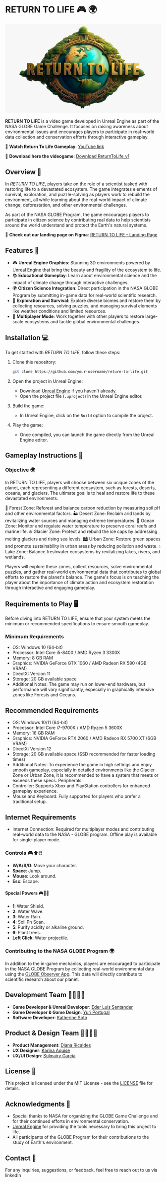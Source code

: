 # RETURN TO LIFE 🎮 🌍

![RETURN TO LIFE](./readme-images/logo-1.jpeg)

**RETURN TO LIFE** is a video game developed in Unreal Engine as part of the NASA GLOBE Game Challenge. It focuses on raising awareness about environmental issues and encourages players to participate in real-world data collection and conservation efforts through interactive gameplay.

🔗 **Watch Return To Life Gameplay**: <a href="https://youtu.be/Mb-dOD2VZAg" target="_blank">YouTube link</a>

🔗 **Download here the videogame**: <a href="https://www.dropbox.com/scl/fi/1j8yjh7p22mnjgiuqjhz5/ReturnToLife_v1.zip?rlkey=1uet5svfwjsev4grgprzzcln5&st=opus8qzj&dl=0" target="_blank">Download ReturnToLife_v1</a>
   

## Overview 🌿

In *RETURN TO LIFE*, players take on the role of a scientist tasked with restoring life to a devastated ecosystem. The game integrates elements of survival, exploration, and puzzle-solving as players work to rebuild the environment, all while learning about the real-world impact of climate change, deforestation, and other environmental challenges.

As part of the NASA GLOBE Program, the game encourages players to participate in citizen science by contributing real data to help scientists around the world understand and protect the Earth's natural systems.

🔗 **Check out our landing page on Figma**: <a href="https://www.figma.com/proto/ejbls4ndxBE0QjWJyTmB3c/NASA-Hackathon?page-id=0%3A1&node-id=89-296&node-type=frame&viewport=2760%2C578%2C0.17&t=mYgf6hZAftLYZT34-1&scaling=contain&content-scaling=fixed" target="_blank">RETURN TO LIFE - Landing Page</a>


## Features 🚀

- 🎮 **Unreal Engine Graphics**: Stunning 3D environments powered by Unreal Engine that bring the beauty and fragility of the ecosystem to life.
- 📚 **Educational Gameplay**: Learn about environmental science and the impact of climate change through interactive challenges.
- 🌍 **Citizen Science Integration**: Direct participation in the NASA GLOBE Program by submitting in-game data for real-world scientific research.
- 🧩 **Exploration and Survival**: Explore diverse biomes and restore them by collecting resources, solving puzzles, and managing survival elements like weather conditions and limited resources.
- 🤝 **Multiplayer Mode**: Work together with other players to restore large-scale ecosystems and tackle global environmental challenges.

## Installation 💻

To get started with *RETURN TO LIFE*, follow these steps:

1. Clone this repository:
   ```bash
   git clone https://github.com/your-username/return-to-life.git
   ```
2. Open the project in Unreal Engine:
   - Download [Unreal Engine](https://www.unrealengine.com/) if you haven't already.
   - Open the project file (`.uproject`) in the Unreal Engine editor.
   
3. Build the game:
   - In Unreal Engine, click on the `Build` option to compile the project.

4. Play the game:
   - Once compiled, you can launch the game directly from the Unreal Engine editor.

## Gameplay Instructions 🎯

### Objective 🌍

In RETURN TO LIFE, players will choose between six unique zones of the planet, each representing a different ecosystem, such as forests, deserts, oceans, and glaciers. The ultimate goal is to heal and restore life to these devastated environments.

🌳 Forest Zone: Reforest and balance carbon reduction by measuring soil pH and other environmental factors.
🏜 Desert Zone: Reclaim arid lands by revitalizing water sources and managing extreme temperatures.
🌊 Ocean Zone: Monitor and regulate water temperature to preserve coral reefs and marine life.
❄️ Glacier Zone: Protect and rebuild the ice caps by addressing melting glaciers and rising sea levels.
🏙 Urban Zone: Restore green spaces and promote sustainability in urban areas by reducing pollution and waste.
💧 Lake Zone: Balance freshwater ecosystems by revitalizing lakes, rivers, and wetlands.

Players will explore these zones, collect resources, solve environmental puzzles, and gather real-world environmental data that contributes to global efforts to restore the planet's balance. The game's focus is on teaching the player about the importance of climate action and ecosystem restoration through interactive and engaging gameplay.

## Requirements to Play 🖥️
Before diving into RETURN TO LIFE, ensure that your system meets the minimum or recommended specifications to ensure smooth gameplay.

### Minimum Requirements
- OS: Windows 10 (64-bit)
- Processor: Intel Core i5-8400 / AMD Ryzen 3 3300X
- Memory: 8 GB RAM
- Graphics: NVIDIA GeForce GTX 1060 / AMD Radeon RX 580 (4GB VRAM)
- DirectX: Version 11
- Storage: 20 GB available space
- Additional Notes: The game may run on lower-end hardware, but performance will vary significantly, especially in graphically intensive zones like Forests and Oceans.

## Recommended Requirements
- OS: Windows 10/11 (64-bit)
- Processor: Intel Core i7-9700K / AMD Ryzen 5 3600X
- Memory: 16 GB RAM
- Graphics: NVIDIA GeForce RTX 2060 / AMD Radeon RX 5700 XT (6GB VRAM)
- DirectX: Version 12
- Storage: 20 GB available space (SSD recommended for faster loading times)
- Additional Notes: To experience the game in high settings and enjoy smooth gameplay, especially   in detailed environments like the Glacier Zone or Urban Zone, it is recommended to have a system that meets or exceeds these specs.
Peripherals
- Controller: Supports Xbox and PlayStation controllers for enhanced gameplay experience.
- Mouse and Keyboard: Fully supported for players who prefer a traditional setup.

## Internet Requirements
- Internet Connection: Required for multiplayer modes and contributing real-world data to the NASA - GLOBE program. Offline play is available for single-player mode.

### Controls 🎮⬆️🖱️

- **W/A/S/D**: Move your character.
- **Space**: Jump.
- **Mouse**: Look around.
- **Esc**: Escape.

#### Special Powers 🎮🌊🌳
- **1**: Water Shield.
- **2**: Water Wave.
- **3**: Water Rain.
- **4**: Soil Ph Scan.
- **5**: Purify acidity or alkaline ground.
- **6**: Plant trees.
- **Left Click**: Water projectile.

### Contributing to the NASA GLOBE Program 🌍

In addition to the in-game mechanics, players are encouraged to participate in the NASA GLOBE Program by collecting real-world environmental data using the [GLOBE Observer App](https://observer.globe.gov/about/get-the-app). This data will directly contribute to scientific research about our planet.

## Development Team 👨‍💻👩‍💻

- **Game Developer & Unreal Developer**: [Eder Luis Santander](https://www.linkedin.com/in/eder-luis-santander-cjuno-b81b994b/)
- **Game Developer & Game Design**: [Yuri Portugal](https://www.linkedin.com/in/yuri-portugal/)
- **Software Developer**: [Katherine Soto](https://www.linkedin.com/in/katherinesoto/)

## Product & Design Team 👨‍💻👩‍💻

- **Product Management**: [Diana Ricaldes](https://www.linkedin.com/in/diana-ricaldes-18496175/)
- **UX Designer**: [Karina Aquise](https://www.linkedin.com/in/karinaquise/)
- **UX/UI Design**: [Sulmairy García](https://www.linkedin.com/in/sulmairygarcia/)

## License 📄

This project is licensed under the MIT License - see the [LICENSE](LICENSE) file for details.

## Acknowledgments 🙌

- Special thanks to NASA for organizing the GLOBE Game Challenge and for their continued efforts in environmental conservation.
- [Unreal Engine](https://www.unrealengine.com/) for providing the tools necessary to bring this project to life.
- All participants of the GLOBE Program for their contributions to the study of Earth's environment.

## Contact 📧

For any inquiries, suggestions, or feedback, feel free to reach out to us via linkedIn
